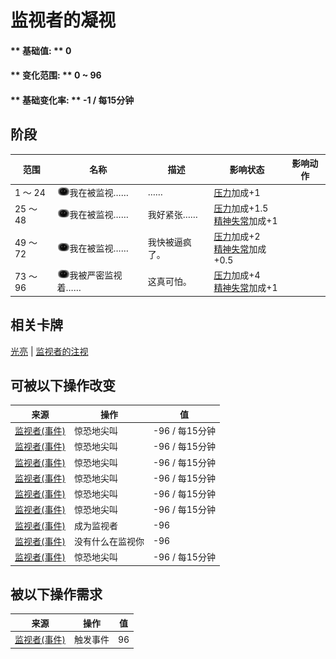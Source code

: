 # 监视者的凝视  
>   
  
#### ** 基础值: ** 0   
#### ** 变化范围: ** 0 ~ 96  
#### ** 基础变化率: ** -1 / 每15分钟   
## 阶段  
范围  |  名称  |  描述  |  影响状态  |  影响动作  
----  |  ----  |  ----  |  ----  |  ----  
1 ～ 24  |  <img decoding="async" src="Sprite/Watcher.png" href="a.md" style="max-width:20px;max-height:20px;">我在被监视……  |  ……  |  [压力](Stress.md)加成+1  |    
25 ～ 48  |  <img decoding="async" src="Sprite/Watcher.png" href="a.md" style="max-width:20px;max-height:20px;">我在被监视……  |  我好紧张……  |  [压力](Stress.md)加成+1.5<br>[精神失常](MindState.md)加成+1  |    
49 ～ 72  |  <img decoding="async" src="Sprite/Watcher.png" href="a.md" style="max-width:20px;max-height:20px;">我在被监视……  |  我快被逼疯了。  |  [压力](Stress.md)加成+2<br>[精神失常](MindState.md)加成+0.5  |    
73 ～ 96  |  <img decoding="async" src="Sprite/Watcher.png" href="a.md" style="max-width:20px;max-height:20px;">我被严密监视着……  |  这真可怕。  |  [压力](Stress.md)加成+4<br>[精神失常](MindState.md)加成+1  |    
## 相关卡牌  
[光亮](Light.md)  |  [监视者的注视](WatcherInsight.md)  
## 可被以下操作改变  
来源  |  操作  |  值  
----  |  ----  |  ----  
[监视者(事件)](Event_WatchedExperience1a.md)  |  惊恐地尖叫  |  -96 / 每15分钟  
[监视者(事件)](Event_WatchedExperience1b.md)  |  惊恐地尖叫  |  -96 / 每15分钟  
[监视者(事件)](Event_WatchedExperience1c.md)  |  惊恐地尖叫  |  -96 / 每15分钟  
[监视者(事件)](Event_WatchedExperience1d.md)  |  惊恐地尖叫  |  -96 / 每15分钟  
[监视者(事件)](Event_WatchedExperience1e.md)  |  惊恐地尖叫  |  -96 / 每15分钟  
[监视者(事件)](Event_WatchedExperience1f.md)  |  惊恐地尖叫  |  -96 / 每15分钟  
[监视者(事件)](Event_WatchedExperience1gGod.md)  |  成为监视者  |  -96  
[监视者(事件)](Event_WatchedExperience1gVoid.md)  |  没有什么在监视你  |  -96  
[监视者(事件)](Event_WatchedExperience1gVoid.md)  |  惊恐地尖叫  |  -96 / 每15分钟  
## 被以下操作需求  
来源  |  操作  |  值  
----  |  ----  |  ----  
[监视者(事件)](Event_WatchedExperience1a.md)  |  触发事件  |  96  


<script>document.title="监视者的凝视 - 卡牌生存百科 Card Survival Wiki";</script>